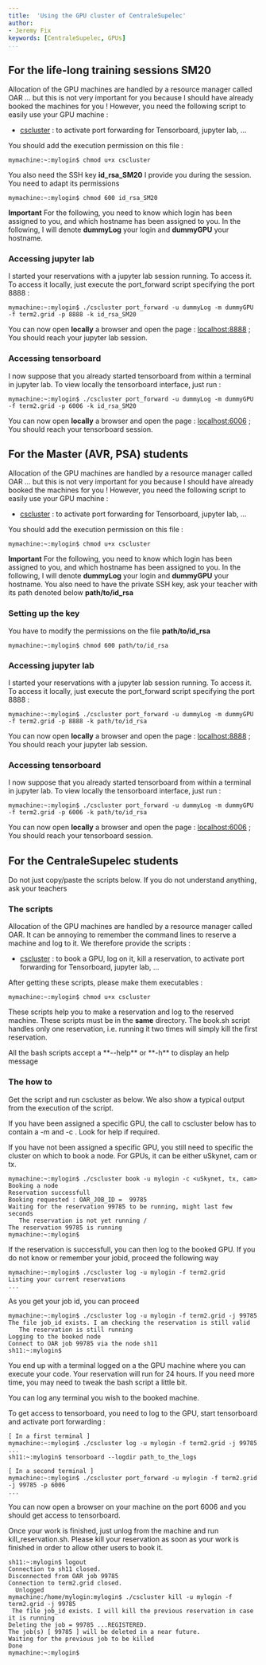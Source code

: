 ```yaml
---
title:  'Using the GPU cluster of CentraleSupelec'
author:
- Jeremy Fix
keywords: [CentraleSupelec, GPUs]
...
```



## For the life-long training sessions SM20

Allocation of the GPU machines are handled by a resource manager called
OAR ... but this is not very important for you because I should have
already booked the machines for you ! However, you need the following
script to easily use your GPU machine :

-   [cscluster](./data/ClusterScripts/cscluster) : to activate
    port forwarding for Tensorboard, jupyter lab, ...

You should add the execution permission on this file :

``` console
mymachine:~:mylogin$ chmod u+x cscluster
```

You also need the SSH key **id_rsa_SM20** I provide you during the session. You need to adapt its permissions
``` console
mymachine:~:mylogin$ chmod 600 id_rsa_SM20
```

**Important** For the following, you need to know which login has been
assigned to you, and which hostname has been assigned to you. In the
following, I will denote **dummyLog** your login and **dummyGPU** your
hostname.

### Accessing jupyter lab

I started your reservations with a jupyter lab session running. To
access it. To access it locally, just execute the port_forward
script specifying the port 8888 :

``` console
mymachine:~:mylogin$ ./cscluster port_forward -u dummyLog -m dummyGPU -f term2.grid -p 8888 -k id_rsa_SM20
```

You can now open **locally** a browser and open the page :
[localhost:8888](http://localhost:8888) ; You should reach your jupyter lab session.

### Accessing tensorboard

I now suppose that you already started tensorboard from within a
terminal in jupyter lab. To view locally the tensorboard interface, just
run :

``` console
mymachine:~:mylogin$ ./cscluster port_forward -u dummyLog -m dummyGPU -f term2.grid -p 6006 -k id_rsa_SM20
```

You can now open **locally** a browser and open the page :
[localhost:6006](http://localhost:6006) ; You should reach your tensorboard session.


## For the Master (AVR, PSA) students

Allocation of the GPU machines are handled by a resource manager called
OAR ... but this is not very important for you because I should have
already booked the machines for you ! However, you need the following
script to easily use your GPU machine :

-   [cscluster](./data/ClusterScripts/cscluster) : to activate
    port forwarding for Tensorboard, jupyter lab, ...

You should add the execution permission on this file :

``` console
mymachine:~:mylogin$ chmod u+x cscluster
```

**Important** For the following, you need to know which login has been
assigned to you, and which hostname has been assigned to you. In the
following, I will denote **dummyLog** your login and **dummyGPU** your
hostname. You also need to have the private SSH key, ask your teacher with its path denoted below **path/to/id_rsa**

### Setting up the key

You have to modify the permissions on the file **path/to/id_rsa**

``` console
mymachine:~:mylogin$ chmod 600 path/to/id_rsa
```


### Accessing jupyter lab

I started your reservations with a jupyter lab session running. To
access it. To access it locally, just execute the port_forward
script specifying the port 8888 :

``` console
mymachine:~:mylogin$ ./cscluster port_forward -u dummyLog -m dummyGPU -f term2.grid -p 8888 -k path/to/id_rsa
```

You can now open **locally** a browser and open the page :
[localhost:8888](http://localhost:8888) ; You should reach your jupyter lab session.

### Accessing tensorboard

I now suppose that you already started tensorboard from within a
terminal in jupyter lab. To view locally the tensorboard interface, just
run :

``` console
mymachine:~:mylogin$ ./cscluster port_forward -u dummyLog -m dummyGPU -f term2.grid -p 6006 -k path/to/id_rsa
```

You can now open **locally** a browser and open the page :
[localhost:6006](http://localhost:6006) ; You should reach your tensorboard session.




## For the CentraleSupelec students

<div class="w3-card w3-red w3-padding-16">
Do not just copy/paste the scripts below. If you do not understand anything, ask your teachers
</div>

### The scripts

Allocation of the GPU machines are handled by a resource manager called
OAR. It can be annoying to remember the command lines to reserve a
machine and log to it. We therefore provide the scripts :

-   [cscluster](./data/ClusterScripts/cscluster) : to book a GPU, log on it, kill a reservation, to activate  port forwarding for Tensorboard, jupyter lab, ...

After getting these scripts, please make them executables :

```console
mymachine:~:mylogin$ chmod u+x cscluster
```

These scripts help you to make a reservation and log to the reserved
machine. These scripts must be in the **same** directory. The book.sh
script handles only one reservation, i.e. running it two times will
simply kill the first reservation.

<div class="w3-center w3-blue">
<i class="fas fa-question fa-2x w3-padding-16 w3-text-black"></i>
All the bash scripts accept a **--help**  or  **-h**  to display an help message
</div>

### The how to

Get the script and run cscluster as below. We also show a
typical output from the execution of the script.

<div class="w3-card w3-red w3-padding-16 ">
If you have been assigned a specific GPU, the call to cscluster below has to contain a -m and -c . Look for help if required.

If you have not been assigned a specific GPU, you still need to specific the cluster on which to book a node. For GPUs, it can be either uSkynet, cam or tx.
</div>

``` console
mymachine:~:mylogin$ ./cscluster book -u mylogin -c <uSkynet, tx, cam>
Booking a node
Reservation successfull
Booking requested : OAR_JOB_ID =  99785
Waiting for the reservation 99785 to be running, might last few seconds
   The reservation is not yet running / 
The reservation 99785 is running
mymachine:~:mylogin$
```

If the reservation is successfull, you can then log to the booked GPU. If you do not know or remember your jobid, proceed the following way

```console
mymachine:~:mylogin$ ./cscluster log -u mylogin -f term2.grid
Listing your current reservations
...
```

As you get your job id, you can proceed

``` console
mymachine:~:mylogin$ ./cscluster log -u mylogin -f term2.grid -j 99785
The file job_id exists. I am checking the reservation is still valid 
   The reservation is still running 
Logging to the booked node 
Connect to OAR job 99785 via the node sh11
sh11:~:mylogin$ 
```

You end up with a terminal logged on a the GPU machine where you can
execute your code. Your reservation will run for 24 hours. If you need
more time, you may need to tweak the bash script a little bit.

You can log any terminal you wish to the booked machine.

To get access to tensorboard, you need to log to the GPU, start
tensorboard and activate port forwarding :

``` console
[ In a first terminal ]
mymachine:~:mylogin$ ./cscluster log -u mylogin -f term2.grid -j 99785
...
sh11:~:mylogin$ tensorboard --logdir path_to_the_logs

[ In a second terminal ]
mymachine:~:mylogin$ ./cscluster port_forward -u mylogin -f term2.grid -j 99785 -p 6006
...
```

You can now open a browser on your machine on the port 6006 and you
should get access to tensorboard.

Once your work is finished, just unlog from the machine and run kill_reservation.sh. Please kill your reservation as soon as your work is finished in order to allow other users to book it. 

``` console
sh11:~:mylogin$ logout
Connection to sh11 closed.
Disconnected from OAR job 99785
Connection to term2.grid closed.
  Unlogged 
mymachine:/home/mylogin:mylogin$ ./cscluster kill -u mylogin -f term2.grid -j 99785
 The file job_id exists. I will kill the previous reservation in case it is running
Deleting the job = 99785 ...REGISTERED.
The job(s) [ 99785 ] will be deleted in a near future.
Waiting for the previous job to be killed
Done
mymachine:~:mylogin$
```


